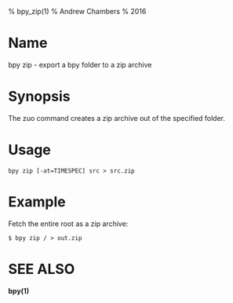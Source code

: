% bpy_zip(1)
% Andrew Chambers
% 2016

# Name

bpy zip - export a bpy folder to a zip archive

# Synopsis

The zuo command creates a zip archive out of the specified folder.

# Usage

```bpy zip [-at=TIMESPEC] src > src.zip```

# Example

Fetch the entire root as a zip archive:

```
$ bpy zip / > out.zip
```

# SEE ALSO

**bpy(1)**
